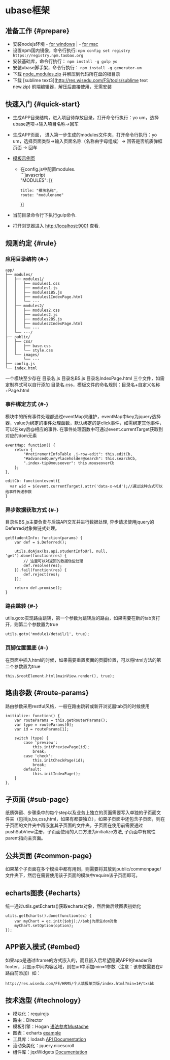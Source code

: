 # ubase框架

## 准备工作 {#prepare}

* 安装nodejs环境 -
  [for windows](http://res.wisedu.com/FS/tools/node-v5.6.0-x64.msi) \| - [for mac](http://res.wisedu.com/FS/tools/node-v6.3.0.pkg)
* 设置npm国内镜像，命令行执行:
  `npm config set registry https://registry.npm.taobao.org`
* 安装基础库，命令行执行：
  `npm install -g gulp yo`
* 安装ubase脚手架，命令行执行：
  `npm install -g generator-um`
* 下载 [node\_modules.zip](http://res.wisedu.com/FS/tools/node_modules.zip) 并解压到代码所在盘的根目录
* 下载 [sublime text3](http://res.wisedu.com/FS/tools/sublime text new.zip) 前端编辑器，解压后直接使用，无需安装

## 快速入门 {#quick-start}

* 生成APP目录结构，进入项目待存放目录，打开命令行执行：yo um，选择ubase选项-&gt;输入项目名称-&gt;回车
* 生成APP页面， 进入第一步生成的modules文件夹，打开命令行执行：yo um，选择页面类型-&gt;输入页面名称（名称由字母组成）-&gt; 回答是否纸质弹框页面 -&gt; 回车
* [模板示例页](http://res.wisedu.com/FS/feType)

  * 在config.js中配置modules.  
    \`\`\`javascript  
    "MODULES": \[{

    ```
    title: "模块名称",
    route: "modulename"
    ```

    }\]

* 当前目录命令行下执行gulp命令.

* 打开浏览器进入
  [http://localhost:9001](http://localhost:9001/)
  查看.

## 规则约定 {#rule}

### 应用目录结构 {#-}

```
app/
├── modules/
│   ├── modules1/
│   │   ├── modules1.css
│   │   ├── modules1.js
│   │   ├── modules1BS.js
│   │   ├── modules1IndexPage.html
│   │   └── ···
│   ├── modules2/
│   │   ├── modules2.css
│   │   ├── modules2.js
│   │   ├── modules2BS.js
│   │   ├── modules2IndexPage.html
│   │   └── ···
│   └── ···/
├── public/
│   ├── css/
│   │   ├── base.css
│   │   └── style.css
│   └── images/
│       └── ···
├── config.js
└── index.html
```

一个模块至少存在 目录名.js 目录名BS.js 目录名IndexPage.html 三个文件，如需定制样式可以自行添加 目录名.css，模板文件的命名规则：目录名+自定义名称+Page.html

### 事件绑定方式 {#-}

模块中的所有事件处理都通过eventMap来维护，eventMap中key为jquery选择器，value为绑定的事件处理函数，默认绑定的是click事件，如需绑定其他事件，可以在key后@相应的事件. 在事件处理函数中可通过event.currentTarget获取到对应的dom元素

```
eventMap: function() {
    return {
        "#retirementInfoTable .j-row-edit": this.editCb,
        "#advancedQueryPlaceholder@search": this.searchCb,
        ".index-tip@mouseover": this.mouseoverCb
    };
},
```

```
editCb: function(event){
  var wid = $(event.currentTarget).attr('data-x-wid');//通过这种方式可以给事件传递参数
}
```

### 异步数据获取方式 {#-}

目录名BS.js主要负责与后端API交互并进行数据处理, 异步请求使用jquery的Deferred对象做链式处理。

```
getStudentInfo: function(params) {
    var def = $.Deferred();

    utils.doAjax(bs.api.studentInfoUrl, null, 'get').done(function(res) {
        // 这里可以对返回的数据做些处理
        def.resolve(res);
    }).fail(function(res) {
        def.reject(res);
    });

    return def.promise();
}
```

### 路由跳转 {#-}

utils.goto实现路由跳转，第一个参数为跳转后的路由，如果需要在新的tab页打开，则第二个参数置为true

```
utils.goto('module1/detail/1', true);
```

### 页脚位置置底 {#-}

在页面中插入html的时候，如果需要重置页面的页脚位置，可以将html方法的第二个参数置为true

```
this.$rootElement.html(mainView.render(), true);
```

## 路由参数 {#route-params}

路由参数采用restful风格，一般在路由跳转或新开浏览器tab页的时候使用

```
initialize: function() {
    var routeParams = this.getRouterParams();
    var type = routeParams[0];
    var id = routeParams[1];

    switch (type) {
        case 'preview':
            this.initPreviewPage(id);
            break;
        case 'check':
            this.initCheckPage(id);
            break;
        default:
            this.initIndexPage();
    }
},
```

## 子页面 {#sub-page}

纸质弹窗、步骤条中的每个step以及业务上独立的页面需要写入单独的子页面文件夹（包括js,bs,css,html，如果有都要独立），如果子页面中还包含子页面，则在子页面的文件夹中再嵌套其子页面的文件夹。子页面在使用前需要通过pushSubView注册，子页面使用的入口方法为initialize方法, 子页面中有属性parent指向主页面。

## 公共页面 {#common-page}

如果某个子页面在多个模块中都有用到，则需要将其放到public/commonpage/文件夹下，然后在需要使用该子页面的模块中require该子页面即可。

## echarts图表 {#echarts}

统一通过utils.getEcharts\(\)获取echarts对象，然后做后续图表初始化

```
utils.getEcharts().done(function(ec) {
    var myChart = ec.init($obj);//$obj为原生dom对象
    myChart.setOption(option);
});
```

## APP嵌入模式 {#embed}

如果app是通过iframe的方式嵌入的，而且嵌入后希望隐藏APP的header和footer，只显示中间内容区域，则在url中添加min=1参数（注意：该参数需要在\#路由前添加）如：

```
http://res.wisedu.com/FE/HRMS/个人填报单页版/index.html?min=1#/txsbb
```

## 技术选型 {#technology}

* 模块化：requirejs
* 路由：Director
* 模板引擎：Hogan
  [语法参考Mustache](http://blog.csdn.net/p569354158/article/details/8085595)
* 图表：echarts
  [example](http://echarts.baidu.com/examples.html)
* 工具库：lodash
  [API Documentation](https://lodash.com/docs)
* 滚动条美化：jquery.nicescroll
* 组件库：jqxWidgets
  [Documentation](http://www.jqwidgets.com/jquery-widgets-documentation/)



